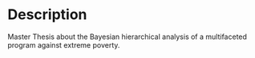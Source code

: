 # Description

Master Thesis about the Bayesian hierarchical analysis of a multifaceted program against extreme poverty.
